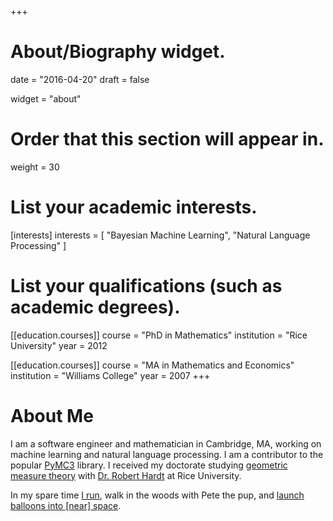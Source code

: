 +++
# About/Biography widget.

date = "2016-04-20"
draft = false

widget = "about"

# Order that this section will appear in.
weight = 30

# List your academic interests.
[interests]
  interests = [
    "Bayesian Machine Learning",
    "Natural Language Processing"
  ]

# List your qualifications (such as academic degrees).
[[education.courses]]
  course = "PhD in Mathematics"
  institution = "Rice University"
  year = 2012

[[education.courses]]
  course = "MA in Mathematics and Economics"
  institution = "Williams College"
  year = 2007
+++

# About Me

I am a software engineer and mathematician in Cambridge, MA, working on machine learning and natural language processing. I am a contributor to the popular [PyMC3](https://github.com/pymc-devs/pymc3) library. I received my doctorate studying [geometric measure theory](https://en.wikipedia.org/wiki/Geometric_measure_theory) with [Dr. Robert Hardt](http://math.rice.edu/~hardt/) at Rice University.

In my spare time [I run](https://www.strava.com/athletes/1254248), walk in the woods with Pete the pup, and [launch balloons into [near] space](http://giant.gfycat.com/TenseSkinnyIndianrhinoceros.gif).
